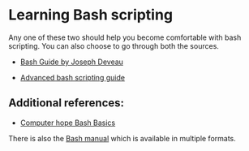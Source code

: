 # Learning Bash scripting
Any one of these two should help you become comfortable with bash scripting. You can also choose to go through both the sources.

* [Bash Guide by Joseph Deveau](https://www.amazon.in/BASH-Guide-Joseph-DeVeau-ebook/dp/B01F8AZ1LE/ref=sr_1_4?keywords=bash&qid=1564983319&s=digital-text&sr=1-4)

* [Advanced bash scripting guide](https://www.tldp.org/LDP/abs/html/index.html)

## Additional references:
* [Computer hope Bash Basics](https://www.computerhope.com/unix/ubash.htm#command-execution-environment-subshell)

There is also the [Bash manual](https://www.gnu.org/software/bash/manual/) which is available in multiple formats.